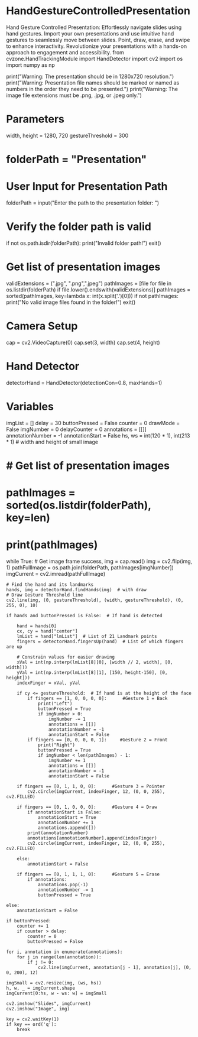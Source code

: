 # HandGestureControlledPresentation
Hand Gesture Controlled Presentation: Effortlessly navigate slides using hand gestures. Import your own presentations and use intuitive hand gestures to seamlessly move between slides. Point, draw, erase, and swipe to enhance interactivity. Revolutionize your presentations with a hands-on approach to engagement and accessibility.
from cvzone.HandTrackingModule import HandDetector
import cv2
import os
import numpy as np

print("Warning: The presentation should be in 1280x720 resolution.")
print("Warning: Presentation file names should be marked or named as numbers in the order they need to be presented.")
print("Warning: The image file extensions must be .png, .jpg, or .jpeg only.")

# Parameters
width, height = 1280, 720
gestureThreshold = 300
# folderPath = "Presentation"
# User Input for Presentation Path
folderPath = input("Enter the path to the presentation folder: ")

# Verify the folder path is valid
if not os.path.isdir(folderPath):
    print("Invalid folder path!")
    exit()

# Get list of presentation images
validExtensions = (".jpg", ".png",".jpeg")
pathImages = [file for file in os.listdir(folderPath) if file.lower().endswith(validExtensions)]
pathImages = sorted(pathImages, key=lambda x: int(x.split('.')[0]))
if not pathImages:
    print("No valid image files found in the folder!")
    exit()

# Camera Setup
cap = cv2.VideoCapture(0)
cap.set(3, width)
cap.set(4, height)

# Hand Detector
detectorHand = HandDetector(detectionCon=0.8, maxHands=1)

# Variables
imgList = []
delay = 30
buttonPressed = False
counter = 0
drawMode = False
imgNumber = 0
delayCounter = 0
annotations = [[]]
annotationNumber = -1
annotationStart = False
hs, ws = int(120 * 1), int(213 * 1)  # width and height of small image

# # Get list of presentation images
# pathImages = sorted(os.listdir(folderPath), key=len)
# print(pathImages)


while True:
    # Get image frame
    success, img = cap.read()
    img = cv2.flip(img, 1)
    pathFullImage = os.path.join(folderPath, pathImages[imgNumber])
    imgCurrent = cv2.imread(pathFullImage)

    # Find the hand and its landmarks
    hands, img = detectorHand.findHands(img)  # with draw
    # Draw Gesture Threshold line
    cv2.line(img, (0, gestureThreshold), (width, gestureThreshold), (0, 255, 0), 10)

    if hands and buttonPressed is False:  # If hand is detected

        hand = hands[0]
        cx, cy = hand["center"]
        lmList = hand["lmList"]  # List of 21 Landmark points
        fingers = detectorHand.fingersUp(hand)  # List of which fingers are up

        # Constrain values for easier drawing
        xVal = int(np.interp(lmList[8][0], [width // 2, width], [0, width]))
        yVal = int(np.interp(lmList[8][1], [150, height-150], [0, height]))
        indexFinger = xVal, yVal

        if cy <= gestureThreshold:  # If hand is at the height of the face
            if fingers == [1, 0, 0, 0, 0]:      #Gesture 1 = Back
                print("Left")
                buttonPressed = True
                if imgNumber > 0:
                    imgNumber -= 1
                    annotations = [[]]
                    annotationNumber = -1
                    annotationStart = False
            if fingers == [0, 0, 0, 0, 1]:     #Gesture 2 = Front
                print("Right")
                buttonPressed = True
                if imgNumber < len(pathImages) - 1:
                    imgNumber += 1
                    annotations = [[]]
                    annotationNumber = -1
                    annotationStart = False

        if fingers == [0, 1, 1, 0, 0]:      #Gesture 3 = Pointer
            cv2.circle(imgCurrent, indexFinger, 12, (0, 0, 255), cv2.FILLED)

        if fingers == [0, 1, 0, 0, 0]:      #Gesture 4 = Draw
            if annotationStart is False:
                annotationStart = True
                annotationNumber += 1
                annotations.append([])
            print(annotationNumber)
            annotations[annotationNumber].append(indexFinger)
            cv2.circle(imgCurrent, indexFinger, 12, (0, 0, 255), cv2.FILLED)

        else:
            annotationStart = False

        if fingers == [0, 1, 1, 1, 0]:      #Gesture 5 = Erase
            if annotations:
                annotations.pop(-1)
                annotationNumber -= 1
                buttonPressed = True

    else:
        annotationStart = False

    if buttonPressed:
        counter += 1
        if counter > delay:
            counter = 0
            buttonPressed = False

    for i, annotation in enumerate(annotations):
        for j in range(len(annotation)):
            if j != 0:
                cv2.line(imgCurrent, annotation[j - 1], annotation[j], (0, 0, 200), 12)

    imgSmall = cv2.resize(img, (ws, hs))
    h, w, _ = imgCurrent.shape
    imgCurrent[0:hs, w - ws: w] = imgSmall

    cv2.imshow("Slides", imgCurrent)
    cv2.imshow("Image", img)

    key = cv2.waitKey(1)
    if key == ord('q'):
        break

